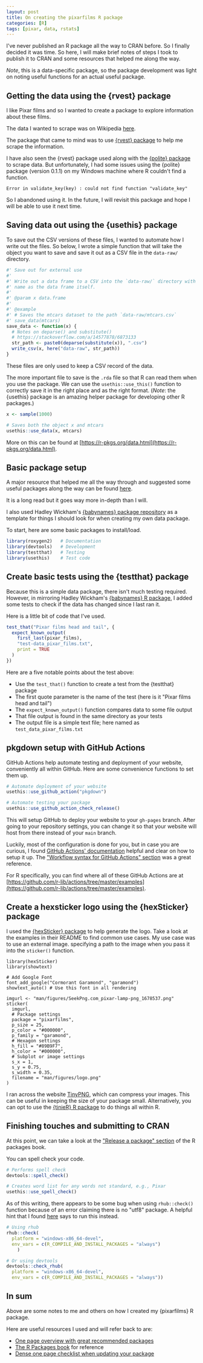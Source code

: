 ```yaml
---
layout: post
title: On creating the pixarfilms R package
categories: [R]
tags: [pixar, data, rstats]
---
```


I've never published an R package all the way to CRAN before. So I finally
decided it was time. So here, I will make brief notes of steps I took to
publish it to CRAN and some resources that helped me along the way.

*Note*, this is a data-specific package, so the package development was light
on noting useful functions for an actual useful package.

## Getting the data using the {rvest} package

I like Pixar films and so I wanted to create a package to explore information
about these films.

The data I wanted to scrape was on Wikipedia
[here](https://en.wikipedia.org/wiki/List_of_Pixar_films).

The package that came to mind was to use
[{rvest} package](https://rvest.tidyverse.org/)
to help me scrape the information.

I have also seen the {rvest} package used along with the
[{polite} package](https://github.com/dmi3kno/polite)
to scrape data. But unfortunately, I had some issues using the {polite} package
(version 0.1.1) on my Windows machine where R couldn't find a function.

```
Error in validate_key(key) : could not find function "validate_key"
```

So I abandoned using it. In the future, I will revisit this package and hope I
will be able to use it next time.

## Saving data out using the {usethis} package

To save out the CSV versions of these files, I wanted to automate how I write
out the files. So below, I wrote a simple function that will take the object
you want to save and save it out as a CSV file in the `data-raw/` directory.

```r
#' Save out for external use
#'
#' Write out a data frame to a CSV into the `data-raw/` directory with the same
#' name as the data frame itself.
#'
#' @param x data.frame
#'
#' @example
#' # Saves the mtcars dataset to the path `data-raw/mtcars.csv`
#' save_data(mtcars)
save_data <- function(x) {
  # Notes on deparse() and substitute()
  # https://stackoverflow.com/a/14577878/6873133
  str_path <- paste0(deparse(substitute(x)), ".csv")
  write_csv(x, here("data-raw", str_path))
}
```

These files are only used to keep a CSV record of the data.

The more important file to save is the `.rda` file so that R can read them when
you use the package. We can use the `usethis::use_this()` function to correctly
save it in the right place and as the right format. (*Note*: the {usethis}
package is an amazing helper package for developing other R packages.)

```r
x <- sample(1000)

# Saves both the object x and mtcars
usethis::use_data(x, mtcars)
```

More on this can be found at
[https://r-pkgs.org/data.html](https://r-pkgs.org/data.html).

## Basic package setup

A major resource that helped me all the way through and suggested some
useful packages along the way can be found
[here](https://www.mzes.uni-mannheim.de/socialsciencedatalab/article/r-package/).

It is a long read but it goes way more in-depth than I will.

I also used Hadley Wickham's
[{babynames} package repository](https://github.com/hadley/babynames)
as a template for things I should look for when creating my own data
package.

To start, here are some basic packages to install/load.

```r
library(roxygen2)   # Documentation
library(devtools)   # Development
library(testthat)   # Testing
library(usethis)    # Test code
```

## Create basic tests using the {testthat} package

Because this is a simple data package, there isn't much testing required.
However, in mirroring Hadley Wickham's
[{babynames} R package](https://github.com/hadley/babynames),
I added some tests to check if the data has changed since I last ran it.

Here is a little bit of code that I've used.

```r
test_that("Pixar films head and tail", {
  expect_known_output(
    first_last(pixar_films),
    "test-data_pixar_films.txt",
    print = TRUE
  )
})
```

Here are a five notable points about the test above:

- Use the `test_that()` function to create a test from the {testthat} package
- The first quote parameter is the name of the test (here is it "Pixar films
  head and tail")
- The `expect_known_output()` function compares data to some file output
- That file output is found in the same directory as your tests
- The output file is a simple text file; here named as
  `test_data_pixar_films.txt`

## pkgdown setup with GitHub Actions

GitHub Actions help automate testing and deployment of your website,
conveniently all within GitHub. Here are some convenience functions to set them
up.

```r
# Automate deployment of your website
usethis::use_github_action("pkgdown")

# Automate testing your package
usethis::use_github_action_check_release()
```

This will setup GitHub to deploy your website to your `gh-pages` branch. After
going to your repository settings, you can change it so that your website will
host from there instead of your `main` branch.

Luckily, most of the configuration is done for you, but in case you are curious,
I found
[GitHub Actions' documentation](https://docs.github.com/en/actions)
helpful and clear on how to setup it up. The
["Workflow syntax for GitHub Actions" section](https://docs.github.com/en/actions/reference/workflow-syntax-for-github-actions)
was a great reference.

For R specifically, you can find where all of these GitHub Actions are at
[https://github.com/r-lib/actions/tree/master/examples](https://github.com/r-lib/actions/tree/master/examples).

## Create a hexsticker logo using the {hexSticker} package

I used the
[{hexSticker} package](https://github.com/GuangchuangYu/hexSticker)
to help generate the logo. Take a look at the examples in their README to find
common use cases. My use case was to use an external image.
specifying a path to the image when you pass it into the `sticker()` function.

```{r}
library(hexSticker)
library(showtext)

# Add Google Font
font_add_google("Cormorant Garamond", "garamond")
showtext_auto() # Use this font in all rendering

imgurl <- "man/figures/SeekPng.com_pixar-lamp-png_1678537.png"
sticker(
  imgurl,
  # Package settings
  package = "pixarfilms",
  p_size = 25,
  p_color = "#000000",
  p_family = "garamond",
  # Hexagon settings
  h_fill = "#89B9F7",
  h_color = "#000000",
  # Subplot or image settings
  s_x = 1,
  s_y = 0.75,
  s_width = 0.35,
  filename = "man/figures/logo.png"
)
```

I ran across the website
[TinyPNG](http://tinypng.com/),
which can compress your images. This can be useful in keeping the size of your
package small. Alternatively, you can opt to use the
[{tinieR} R package](https://github.com/jmablog/tinieR)
to do things all within R.

## Finishing touches and submitting to CRAN

At this point, we can take a look at the
["Release a package" section](https://r-pkgs.org/release.html#release-submission)
of the R packages book.

You can spell check your code.

```r
# Performs spell check
devtools::spell_check()

# Creates word list for any words not standard, e.g., Pixar
usethis::use_spell_check()
```

As of this writing, there appears to be some bug when using `rhub::check()`
function because of an error claiming there is no "utf8" package. A helpful
hint that I found
[here](https://github.com/r-hub/rhub/issues/374#issuecomment-629350910)
says to run this instead.

```r
# Using rhub
rhub::check(
  platform = "windows-x86_64-devel",
  env_vars = c(R_COMPILE_AND_INSTALL_PACKAGES = "always")
    )

# Or using devtools
devtools::check_rhub(
  platform = "windows-x86_64-devel",
  env_vars = c(R_COMPILE_AND_INSTALL_PACKAGES = "always"))
```

## In sum

Above are some notes to me and others on how I created my {pixarfilms} R
package.

Here are useful resources I used and will refer back to are:

- [One page overview with great recommended packages](https://www.mzes.uni-mannheim.de/socialsciencedatalab/article/r-package/)
- [The R Packages book](https://r-pkgs.org/release.html) for reference
- [Dense one page checklist when updating your package](https://kalimu.github.io/post/checklist-for-r-package-submission-to-cran/)
